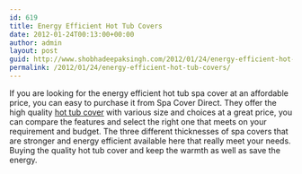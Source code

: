 ```yaml
---
id: 619
title: Energy Efficient Hot Tub Covers
date: 2012-01-24T00:13:00+00:00
author: admin
layout: post
guid: http://www.shobhadeepaksingh.com/2012/01/24/energy-efficient-hot-tub-covers/
permalink: /2012/01/24/energy-efficient-hot-tub-covers/
---
```

If you are looking for the energy efficient hot tub spa cover at an affordable price, you can easy to purchase it from Spa Cover Direct. They offer the high quality [hot tub cover](http://www.spacoverdirect.com/) with various size and choices at a great price, you can compare the features and select the right one that meets on your requirement and budget. The three different thicknesses of spa covers that are stronger and energy efficient available here that really meet your needs. Buying the quality hot tub cover and keep the warmth as well as save the energy.